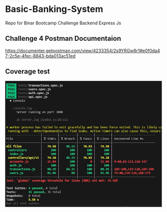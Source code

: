 # Basic-Banking-System

Repo for Binar Bootcamp Challenge Backend Express Js

## Challenge 4 Postman Documentaion

https://documenter.getpostman.com/view/4233354/2s9YRGw8r1#e0f0da47-2c5e-4fec-8843-bda013ac51ed

## Coverage test

![Alt text](<challenge 5/Test Coverage.jpg>)
